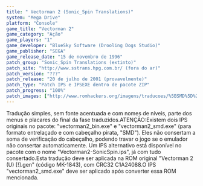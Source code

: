 ```yaml
---
title: " Vectorman 2 (Sonic_Spin Translations)"
system: "Mega Drive"
platform: "Console"
game_title: "Vectorman 2"
game_category: "Ação"
game_players: "1"
game_developer: "BlueSky Software (Drooling Dogs Studio)"
game_publisher: "SEGA"
game_release_date: "15 de novembro de 1996"
patch_group: "Sonic_Spin Translations (extinto)"
patch_site: "http://www.sstrans.hpg.com.br/ (fora do ar)"
patch_version: "???"
patch_release: "20 de julho de 2001 (provavelmente)"
patch_type: "Patch IPS e IPSEXE dentro de pacote ZIP"
patch_progress: "100%"
patch_images: ["http://www.romhackers.org/imagens/traducoes/%5BSMD%5D%20Vectorman%202%20-%20Sonic_Spin%20Translations%20-%201.png","http://www.romhackers.org/imagens/traducoes/%5BSMD%5D%20Vectorman%202%20-%20Sonic_Spin%20Translations%20-%202.png","http://www.romhackers.org/imagens/traducoes/%5BSMD%5D%20Vectorman%202%20-%20Sonic_Spin%20Translations%20-%203.png"]
---
```

Tradução simples, sem fonte acentuada e com nomes de níveis, parte dos menus e placares do final da fase traduzidos.ATENÇÃO:Existem dois IPS originais no pacote: "vectorman2_bin.exe" e "vectorman2_smd.exe" (para formato entrelaçado e com cabeçalho pirata, "SMD"). Eles não consertam a soma de verificação do cabeçalho, podendo travar o jogo se o emulador não consertar automaticamente. Um IPS alternativo está disponível no pacote com o nome "Vectorman2-SonicSpin.ips", já com tudo consertado.Esta tradução deve ser aplicada na ROM original "Vectorman 2 (U) [!].gen" (código MK-1843), com CRC32 C1A24088.O IPS "vectorman2_smd.exe" deve ser aplicado após converter essa ROM mencionada.